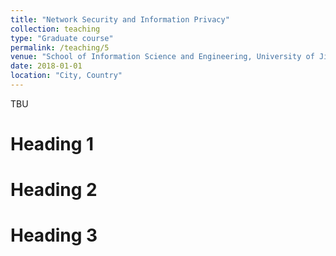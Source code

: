 ```yaml
---
title: "Network Security and Information Privacy"
collection: teaching
type: "Graduate course"
permalink: /teaching/5
venue: "School of Information Science and Engineering, University of Jinan"
date: 2018-01-01
location: "City, Country"
---
```


TBU

Heading 1
======

Heading 2
======

Heading 3
======
